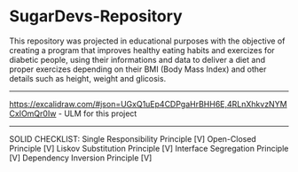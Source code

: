 # SugarDevs-Repository

This repository was projected in educational purposes with the objective of creating a program that improves healthy eating habits and exercizes for diabetic people, using their informations and data to deliver a diet and proper exercizes depending on their BMI (Body Mass Index) and other details such as height, weight and glicosis.
________________________________________________________________________________________________

https://excalidraw.com/#json=UGxQ1uEp4CDPgaHrBHH6E,4RLnXhkvzNYMCxIOmQr0Iw - ULM for this project

________________________________________________________________________________________________

SOLID CHECKLIST:
Single Responsibility Principle [V]
Open-Closed Principle [V]
Liskov Substitution Principle [V]
Interface Segregation Principle [V]
Dependency Inversion Principle [V]